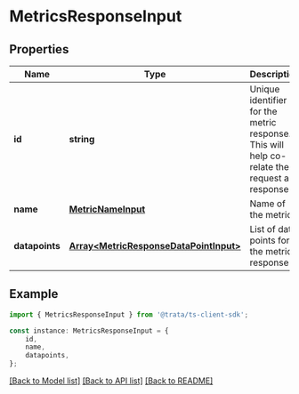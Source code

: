 # MetricsResponseInput


## Properties

Name | Type | Description | Notes
------------ | ------------- | ------------- | -------------
**id** | **string** | Unique identifier for the metric response. This will help co-relate the request and response | [default to undefined]
**name** | [**MetricNameInput**](MetricNameInput.md) | Name of the metric | [default to undefined]
**datapoints** | [**Array&lt;MetricResponseDataPointInput&gt;**](MetricResponseDataPointInput.md) | List of data points for the metric response | [default to undefined]

## Example

```typescript
import { MetricsResponseInput } from '@trata/ts-client-sdk';

const instance: MetricsResponseInput = {
    id,
    name,
    datapoints,
};
```

[[Back to Model list]](../README.md#documentation-for-models) [[Back to API list]](../README.md#documentation-for-api-endpoints) [[Back to README]](../README.md)
